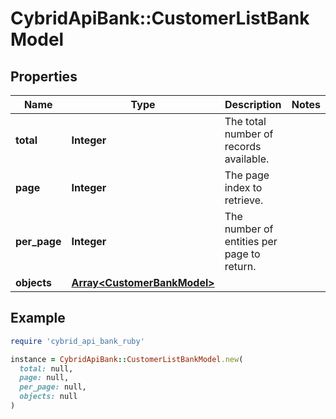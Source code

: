 # CybridApiBank::CustomerListBankModel

## Properties

| Name | Type | Description | Notes |
| ---- | ---- | ----------- | ----- |
| **total** | **Integer** | The total number of records available. |  |
| **page** | **Integer** | The page index to retrieve. |  |
| **per_page** | **Integer** | The number of entities per page to return. |  |
| **objects** | [**Array&lt;CustomerBankModel&gt;**](CustomerBankModel.md) |  |  |

## Example

```ruby
require 'cybrid_api_bank_ruby'

instance = CybridApiBank::CustomerListBankModel.new(
  total: null,
  page: null,
  per_page: null,
  objects: null
)
```

